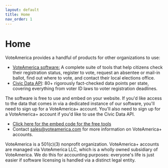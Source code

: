 ```yaml
---
layout: default
title: Home
nav_order: 1
---
```


# Home

VoteAmerica provides a handful of products for other organizations to use:

* [VoteAmerica software:](software/index.md) A complete suite of tools that help citizens check their registration status, register to vote, request an absentee or mail-in ballot, find out where to vote, and contact their local elections office.
* [Civic Data API](api/index.md): 80+ rigorously fact-checked data points per state, covering everything from voter ID laws to voter registration deadlines.

The software is free to use and embed on your website. If you'd like access to the data that comes in via a dedicated instance of our software, you'll need to sign up for a VoteAmerica+ account.  You'll also need to sign up for a VoteAmerica+ account if you'd like to use the Civic Data API.
- [Click here for the embed code for the free tools](https://www.voteamerica.org/embeds/)
- Contact [sales@voteamerica.com](mailto:sales@voteamerica.com) for more information on VoteAmerica+ accounts.

VoteAmerica is a 501(c)(3) nonprofit organization.  VoteAmerica+ accounts are managed via VoteAmerica LLC, which is a wholly owned subsidiary of VoteAmerica. We do this for accounting purposes: everyone's life is just easier if software licensing is handled via a distinct legal entity. 

